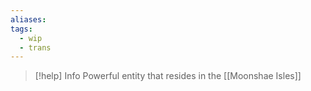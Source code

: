 ```yaml
---
aliases: 
tags:
  - wip
  - trans
---
```

>[!help] Info
> Powerful entity that resides in the [[Moonshae Isles]]
